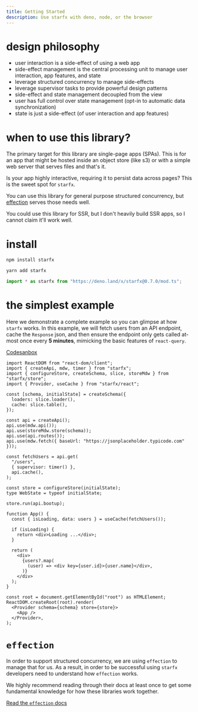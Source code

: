 ```yaml
---
title: Getting Started
description: Use starfx with deno, node, or the browser
---
```


# design philosophy

- user interaction is a side-effect of using a web app
- side-effect management is the central processing unit to manage user
  interaction, app features, and state
- leverage structured concurrency to manage side-effects
- leverage supervisor tasks to provide powerful design patterns
- side-effect and state management decoupled from the view
- user has full control over state management (opt-in to automatic data
  synchronization)
- state is just a side-effect (of user interaction and app features)

# when to use this library?

The primary target for this library are single-page apps (SPAs). This is for an
app that might be hosted inside an object store (like s3) or with a simple web
server that serves files and that's it.

Is your app highly interactive, requiring it to persist data across pages? This
is the sweet spot for `starfx`.

You can use this library for general purpose structured concurrency, but
[effection](https://github.com/thefrontside/effection) serves those needs well.

You could use this library for SSR, but I don't heavily build SSR apps, so I
cannot claim it'll work well.

# install

```bash
npm install starfx
```

```bash
yarn add starfx
```

```ts
import * as starfx from "https://deno.land/x/starfx@0.7.0/mod.ts";
```

# the simplest example

Here we demonstrate a complete example so you can glimpse at how `starfx` works.
In this example, we will fetch users from an API endpoint, cache the `Response`
json, and then ensure the endpoint only gets called at-most once every **5
minutes**, mimicking the basic features of `react-query`.

[Codesanbox](https://codesandbox.io/p/sandbox/starfx-simplest-dgqc9v?file=%2Fsrc%2Findex.tsx)

```tsx
import ReactDOM from "react-dom/client";
import { createApi, mdw, timer } from "starfx";
import { configureStore, createSchema, slice, storeMdw } from "starfx/store";
import { Provider, useCache } from "starfx/react";

const [schema, initialState] = createSchema({
  loaders: slice.loader(),
  cache: slice.table(),
});

const api = createApi();
api.use(mdw.api());
api.use(storeMdw.store(schema));
api.use(api.routes());
api.use(mdw.fetch({ baseUrl: "https://jsonplaceholder.typicode.com" }));

const fetchUsers = api.get(
  "/users",
  { supervisor: timer() },
  api.cache(),
);

const store = configureStore(initialState);
type WebState = typeof initialState;

store.run(api.bootup);

function App() {
  const { isLoading, data: users } = useCache(fetchUsers());

  if (isLoading) {
    return <div>Loading ...</div>;
  }

  return (
    <div>
      {users?.map(
        (user) => <div key={user.id}>{user.name}</div>,
      )}
    </div>
  );
}

const root = document.getElementById("root") as HTMLElement;
ReactDOM.createRoot(root).render(
  <Provider schema={schema} store={store}>
    <App />
  </Provider>,
);
```

# `effection`

In order to support structured concurrency, we are using `effection` to manage
that for us. As a result, in order to be successful using `starfx` developers
need to understand how `effection` works.

We highly recommend reading through their docs at least once to get some
fundamental knowledge for how these libraries work together.

[Read the `effection` docs](https://frontside.com/effection)
